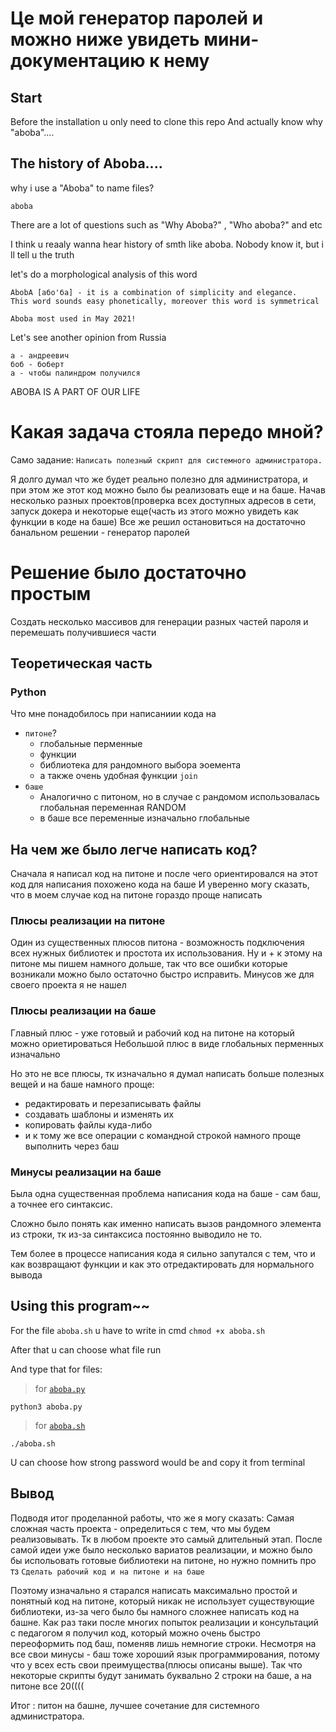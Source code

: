 # Це мой генератор паролей и можно ниже увидеть мини-документацию к нему

## Start

Before the installation u only need to clone this repo 
And actually know why "aboba"....


## The history of Aboba....

why i use a "Aboba" to name files?

```
aboba
```
There are a lot of questions such as "Why Aboba?" , "Who aboba?" and etc

I think u reaaly wanna hear history of smth like aboba. Nobody know it, but i ll tell u the truth

let's do a morphological analysis of this word
```
AbobA [або'ба] - it is a combination of simplicity and elegance. 
This word sounds easy phonetically, moreover this word is symmetrical
```

`Aboba most used in May 2021!`

Let's see another opinion from Russia
```
а - андреевич
боб - боберт
а - чтобы палиндром получился
```
ABOBA IS A PART OF OUR LIFE

# Какая задача стояла передо мной?
Само задание:  `
Написать полезный скрипт для системного администратора.
`

Я долго думал что же будет реально полезно для администратора, и при этом же этот код можно было бы реализовать еще и на баше.
Начав несколько разных проектов(проверка всех доступных адресов в сети, запуск докера и некоторые еще(часть из этого можно увидеть как функции в коде на баше)
Все же решил остановиться на достаточно банальном решении - генератор паролей

# Решение было достаточно простым

Создать несколько массивов для генерации разных частей пароля и перемешать получившиеся части

## Теоретическая часть
### Python 
Что мне понадобилось при написаниии кода на 
+ `питоне`?
  + глобальные перменные  
  + функции 
  + библиотека для рандомного выбора эоемента 
  + а также очень удобная функции `join`
+ `баше`
  + Аналогично с питоном, но в случае с рандомом использовалась глобальная переменная RANDOM
  +  в баше все переменные изначально глобальные 



## На чем же было легче написать код?
Сначала я написал код на питоне и после чего ориентировался на этот код для написания похожено кода на баше 
И уверенно могу сказать, что в моем случае код на питоне гораздо проще написать

### Плюсы реализации на питоне
Один из существенных плюсов питона - возможность подключения всех нужных библиотек и простота их использования.
Ну и + к этому на питоне мы пишем намного дольше, так что все ошибки которые возникали можно было остаточно быстро исправить.
Минусов же для своего проекта я не нашел

### Плюсы реализации на баше
Главный плюс - уже готовый и рабочий код на питоне на который можно ориетироваться
Небольшой плюс в виде глобальных перменных изначально

Но это не все плюсы, тк изначально я думал написать больше полезных вещей и на баше намного проще:
+ редактировать и перезаписывать файлы
+ создавать шаблоны и изменять их
+ копировать файлы куда-либо
+ и к тому же все операции с командной строкой намного проще выполнить через баш

### Минусы реализации на баше
Была одна существенная проблема написания кода на баше - сам баш, а точнее его синтаксис.

Сложно было понять как именно написать вызов рандомного элемента из строки, тк из-за синтаксиса постоянно выводило не то.

Тем более в процессе написания кода я сильно запутался с тем, что и как возвращают функции и как это отредактировать для нормального вывода 






## Using this program~~

For the file `aboba.sh` u have to write in cmd `chmod +x aboba.sh`

After that u can choose what file run 

And type that for files:
  > for [`aboba.py`](https://github.com/bob4inski/session_project/blob/main/aboba.py)
 ```
 python3 aboba.py
 ```
  > 
  > for [`aboba.sh`](https://github.com/bob4inski/session_project/blob/main/aboba.sh)
  ```
  ./aboba.sh
  ```
  
  U can choose how strong password would be and copy it from terminal
  
## Вывод
Подводя итог проделанной работы, что же я могу сказать:
  Самая сложная часть проекта  - определиться с тем, что мы будем реализовывать. Тк в любом проекте это самый длительный этап.
  После самой идеи уже было несколько вариатов реализации, и можно было бы испольовать готовые библиотеки на питоне, но нужно помнить про тз `Сделать рабочий код и на питоне и на баше`
  
  
  Поэтому изначально я старался написать максимально простой и понятный код на питоне, который никак не использует существующие библиотеки, из-за чего было бы намного сложнее написать код на башне.
  Как раз таки после многих  попыток реализации и консультаций с педагогом я получил код, который можно очень быстро переоформить под баш, поменяв лишь немногие строки.
  Несмотря на все свои минусы - баш тоже хороший язык программирования, потому что у всех есть свои преимущества(плюсы описаны выше). Так что некоторые скрипты будут занимать буквально 2 строки на баше, а на питоне все 20((((
  
  
  
  Итог : питон на башне, лучшее сочетание для системного администратора.


